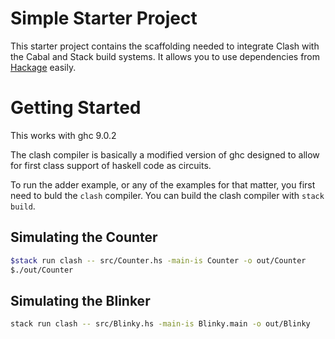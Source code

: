 <!-- omit in toc -->
# Simple Starter Project
This starter project contains the scaffolding needed to integrate Clash with the Cabal and Stack build systems. It allows you to use dependencies from [Hackage](https://hackage.haskell.org/) easily.

# Getting Started
This works with ghc 9.0.2

The clash compiler is basically a modified version of ghc designed to allow for first class support of haskell code as circuits.

To run the adder example, or any of the examples for that matter, you first need to buld the ``clash`` compiler. You can build the clash compiler with ``stack build``.

## Simulating the Counter
```bash
$stack run clash -- src/Counter.hs -main-is Counter -o out/Counter
$./out/Counter
```

## Simulating the Blinker
```bash
stack run clash -- src/Blinky.hs -main-is Blinky.main -o out/Blinky
```
